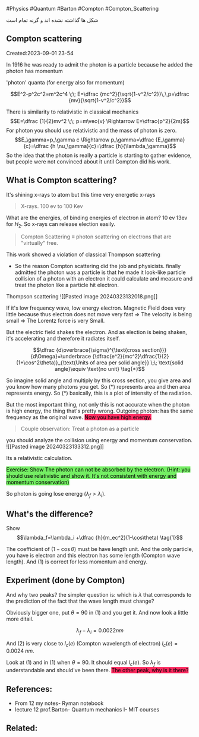#Physics #Quantum #Barton #Compton #Compton_Scattering

شکل ها گذاشته نشده اند و گرنه تمام است
## Compton scattering
Created:2023-09-01 23-54

In 1916 he was ready to admit the photon is a particle because he added the photon has momentum

'photon' quanta (for energy also for momentum)

$$E^2-p^2c^2=m^2c^4 \;\; E=\dfrac {mc^2}{\sqrt{1-v^2/c^2}}\,\,p=\dfrac {mv}{\sqrt{1-v^2/c^2}}$$

There is similarity to relativistic in classical mechanics
$$E=\dfrac {1}{2}mv^2 \;\; p=m\vec{v} \Rightarrow E=\dfrac{p^2}{2m}$$
For photon you should use relativistic and the mass of photon is zero.
$$E_\gamma=p_\gamma c \Rightarrow p_\gamma=\dfrac {E_\gamma}{c}=\dfrac {h \nu_\gamma}{c}=\dfrac {h}{\lambda_\gamma}$$
So the idea that the photon is really a particle is starting to gather evidence, but people were not convinced about it until Compton did his work.

## What is Compton scattering?

It's shining x-rays to atom but this time very energetic x-rays

> X-rays. $100 \; \text{ev}$   to $100 \; \text{Kev}$

What are the energies, of binding energies of electron in atom? $10 \; \text{ev} \; 13\text{ev}$ for $H_2$. So x-rays can release election easily.

> Compton Scattering $\equiv$  photon scattering on electrons that are "virtually" free.

This work showed a violation of classical Thompson scattering

-  So the reason Compton scattering did the job and physicists. finally admitted the photon was a particle is that he made it look-like particle collision of a photon with an electron it could calculate and measure and treat the photon like a particle hit electron.

Thompson scattering
![[Pasted image 20240323132018.png]]


If it's low frequency wave, low energy electron. Magnetic Field does very little because thus electron does not move very fast $\Rightarrow$ The velocity is being small $\Rightarrow$ The Lorentz force is very Small.

But the electric field shakes the electron. And as election is being shaken, it's accelerating and therefore it radiates itself.

$$\dfrac {d\overbrace{\sigma}^{\text{cross section}}}{d\Omega}=\underbrace {\dfrac{e^2}{mc^2}\dfrac{1}{2}(1+\cos^2\theta)}_{\text{Units of area per solid angle}} \;\; \text{solid angle}\equiv \text{no unit} \tag{*}$$


So imagine solid angle and multiply by this cross section, you give area and you know how many photons you get. So $(*)$  represents area and then area represents energy. So $(*)$ basically, this is a plot of intensity of the radiation.

But the most important thing, not only this is not accurate when the photon is high energy, the thing that's pretty wrong.  Outgoing photon: has the same frequency as the original wave. <mark style="background: #FF2C61;">Now you have high energy.</mark>

> Couple observation: Treat a photon as a particle

you should analyze the collision using energy and momentum conservation.
![[Pasted image 20240323133312.png]]

Its a relativistic calculation.

<mark style="background: #2BE611A6;">Exercise: Show The photon can not be absorbed by the electron. (Hint: you should use relativistic and show it.  It's not consistent with energy and momentum conservation)</mark>

So photon is going lose energg ($\lambda_f>\lambda_i$). 

## What's the difference?

Show $$\lambda_f=\lambda_i +\dfrac {h}{m_ec^2}(1-\cos\theta) \tag{1}$$

The coefficient of $(1-\cos\theta)$ must be have length unit. And the only particle, you have is electron and this electron has some length (Compton wave length). And $(1)$ is correct for less momentum and energy.

## Experiment (done by Compton)

And why two peaks? the simpler question is: which is $\lambda$ that corresponds to the prediction of the fact that the wave length must change?

Obviously bigger one, put $\theta=90$ in $(1)$ and you get it. And now look a little more ditail.

$$\lambda_f-\lambda_i= 0.0022 nm \tag{2}$$

And $(2)$ is very close to $l_c(e)$ (Compton wavelength of electron) $l_c(e)=0.0024\;nm.$


Look at $(1)$ and in $(1)$ when $\theta=90$. It should equal $l_c(e).$ So $\lambda_f$ is understandable and should've been there. <mark style="background: #FF2C61;">The other peak, why is it there?</mark>




## References:
- From 12 my notes- Ryman notebook
- lecture 12 prof.Barton- Quantum mechanics I- MIT courses
## Related:



